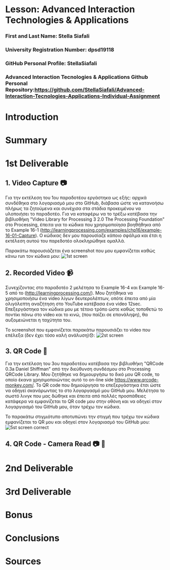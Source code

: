 # Lesson: Advanced Interaction Technologies & Applications

### First and Last Name: Stella Siafali
### University Registration Number: dpsd19118
### GitHub Personal Profile: StellaSiafali
### Advanced Interaction Tecnologies & Applications Github Personal Repository:https://github.com/StellaSiafali/Advanced-Interaction-Tecnologies-Applications-Individual-Assignment

# Introduction

# Summary


# 1st Deliverable 

## 1. Video Capture :camera:
  
Για την εκτέλεση του 1ου παραδοτέου εργάστηκα ως εξής: αρχικά συνδέθηκα στο λογαριασμό μου στο GitHub, διάβασα ώστε να κατανοήσω πλήρως τα ζητούμενα και συνέχισα στα στάδια προκειμένου να υλοποιήσει το παραδοτέο. Για να καταφέρω να το τρέξω κατέβασα την βιβλιοθήκη "Video Library for Processing 3 2.0 The Processing Foundation" στο Processing, έπειτα για το κώδικα που χρησιμοποίησα βοηθήθηκα από το Εxample 16-1 (http://learningprocessing.com/examples/chp16/example-16-01-Capture). Ο κώδικας δεν μου παρουσίαζε κάποιο σφάλμα και έτσι η εκτέλεση αυτού του παρεδοτέο ολοκληρώθηκε ομαλλά.

Παρακάτω παρουσιάζεται ένα screenshot που μου εμφανίζεται καθώς κάνω run τον κώδικα μου:
![1st screen](https://user-images.githubusercontent.com/100956284/199837537-f6450cf6-89ae-4b56-8ce9-113d014d91c0.png)

## 2. Recorded Video :video_camera: 

Συνεχίζοντας στο παραδοτέο 2 μελέτησα το Example 16-4 και Example 16-5 από το (http://learningprocessing.com/). Μου ζητήθηκα να χρησιμοποιήσω ένα video λίγων δευτερολέπτων, οπότε έπειτα από μία ολιγόλεπτη αναζήτηση στο YouTube κατέβασα ένα video 12sec. Επεξεργάστηκα τον κώδικα μου με τέτοιο τρόπο ώστε καθώς τοποθετώ το ποντίκι πάνω στο video και το κινώ, (που παίζει σε επανάληψη), θα αυξομειώνεται η ταχύτητα του. 

Το screenshot που εμφανίζεται παρακάτω παρουσιάζει το video που επέλεξα (δεν έχει τόσο καλή ανάλυση):disappointed::
![2st screen](https://user-images.githubusercontent.com/100956284/199840692-8bfd51de-64d8-4c39-996e-5baf5e864a41.png)

## 3. QR Code :checkered_flag:

Για την εκτέλεση του 3ου παραδοτέου κατέβασα την βιβλιοθήκη "QRCode 0.3a Daniel Shiffman" από την διεύθυνση συνδέσμου στο Processing QRCode Library. Μου ζητήθηκε να δημιουργήσω το δικό μου QR code, το οποίο έκανα χρησιμοποιώντας αυτό το on-line side https://www.qrcode-monkey.com/. Το QR code που δημιούργησα το επεξεργάστηκα έτσι ώστε να οδηγεί σκανάρωντας το στο λογαργασμό μου GitHub μου. Μελέτησα το σωστό λινγκ που μας δώθηκε και έπειτα από πολλές προσπάθειες κατάφερα να εμφανίζεται το QR code μου στην οθόνη και να οδηγεί στον λογαργιασμό του GitHub μου, όταν τρέχω τον κώδικα.

Το παρακάτω στιγμιότυπο αποτυπώνει την στιγμή που τρέχω τον κώδικα εμφανίζεται το QR μου και οδηγεί στον λογαριασμό του GitHub μου:
![5st screen correct](https://user-images.githubusercontent.com/100956284/199843553-ceb08014-8448-4a6f-a722-df308218a4af.png)

## 4. QR Code - Camera Read :camera: :checkered_flag:







# 2nd Deliverable


# 3rd Deliverable 


# Bonus 


# Conclusions


# Sources

